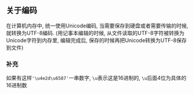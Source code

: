 ## 关于编码
在计算机内存中, 统一使用Unicode编码, 当需要保存到硬盘或者需要传输的时候, 就转换为UTF-8编码. 
(用记事本编辑的时候, 从文件读取的UTF-8字符被转换为Unicode字符到内存里, 编辑完成后, 保存的时候再把Unicode转换为UTF-8保存到文件)
### 补充
如果有这样`'\u4e2d\u6587'`一串数字, `\u`表示这是16进制的, `\u`后面4位为具体的16进制数

